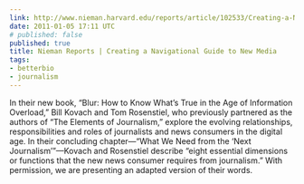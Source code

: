```yaml
---
link: http://www.nieman.harvard.edu/reports/article/102533/Creating-a-Navigational-Guide-to-New-Media.aspx#
date: 2011-01-05 17:11 UTC
# published: false
published: true
title: Nieman Reports | Creating a Navigational Guide to New Media
tags:
- betterbio
- journalism
---
```


In their new book, “Blur: How to Know What’s True in the Age of Information Overload,” Bill Kovach and Tom Rosenstiel, who previously partnered as the authors of “The Elements of Journalism,” explore the evolving relationships, responsibilities and roles of journalists and news consumers in the digital age. In their concluding chapter—“What We Need from the ‘Next Journalism’”—Kovach and Rosenstiel describe “eight essential dimensions or functions that the new news consumer requires from journalism.” With permission, we are presenting an adapted version of their words.
